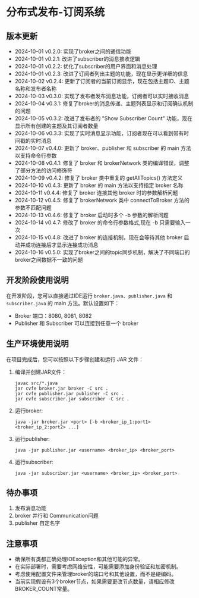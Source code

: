 # 分布式发布-订阅系统

## 版本更新

- 2024-10-01 v0.2.0: 实现了broker之间的通信功能
- 2024-10-01 v0.2.1: 改进了subscriber的消息接收逻辑
- 2024-10-01 v0.2.2: 优化了subscriber的用户界面和消息处理
- 2024-10-01 v0.2.3: 改进了订阅者列出主题的功能，现在显示更详细的信息
- 2024-10-02 v0.2.4: 更新了订阅者的当前订阅显示，现在包括主题ID、主题名称和发布者名称
- 2024-10-03 v0.3.0: 实现了发布者发布消息功能，订阅者可以实时接收消息
- 2024-10-04 v0.3.1: 修复了broker的消息传递、主题列表显示和订阅确认机制的问题
- 2024-10-05 v0.3.2: 改进了发布者的 "Show Subscriber Count" 功能，现在显示所有创建的主题及其订阅者数量
- 2024-10-06 v0.3.3: 实现了实时消息显示功能，订阅者现在可以看到带有时间戳的实时消息
- 2024-10-07 v0.4.0: 更新了 broker、publisher 和 subscriber 的 main 方法以支持命令行参数
- 2024-10-08 v0.4.1: 修复了 broker 和 brokerNetwork 类的编译错误，调整了部分方法的访问修饰符
- 2024-10-09 v0.4.2: 修复了 broker 类中重复的 getAllTopics() 方法定义
- 2024-10-10 v0.4.3: 更新了 broker 的 main 方法以支持指定 broker 名称
- 2024-10-11 v0.4.4: 修复了 broker 连接其他 broker 时的参数解析问题
- 2024-10-12 v0.4.5: 修复了 brokerNetwork 类中 connectToBroker 方法的参数不匹配问题
- 2024-10-13 v0.4.6: 修复了 broker 启动时多个 -b 参数的解析问题
- 2024-10-14 v0.4.7: 修改了 broker 的命令行参数格式,现在 -b 只需要输入一次
- 2024-10-15 v0.4.8: 改进了 broker 的连接机制，现在会等待其他 broker 启动并成功连接后才显示连接成功消息
- 2024-10-16 v0.5.0: 实现了broker之间的topic同步机制，解决了不同端口的broker之间数据不一致的问题

## 开发阶段使用说明

在开发阶段，您可以直接通过IDE运行 `broker.java`、`publisher.java` 和 `subscriber.java` 的 main 方法。默认设置如下：

- Broker 端口：8080, 8081, 8082
- Publisher 和 Subscriber 可以连接到任意一个 broker

## 生产环境使用说明

在项目完成后，您可以按照以下步骤创建和运行 JAR 文件：

1. 编译并创建JAR文件：
   ```
   javac src/*.java
   jar cvfe broker.jar broker -C src .
   jar cvfe publisher.jar publisher -C src .
   jar cvfe subscriber.jar subscriber -C src .
   ```

2. 运行broker:
   ```
   java -jar broker.jar <port> [-b <broker_ip_1:port1> <broker_ip_2:port2> ...]
   ```

3. 运行publisher:
   ```
   java -jar publisher.jar <username> <broker_ip> <broker_port>
   ```

4. 运行subscriber:
   ```
   java -jar subscriber.jar <username> <broker_ip> <broker_port>
   ```

## 待办事项

1. 发布消息功能
2. broker 并行和 Communication问题
3. publisher 自定名字


## 注意事项

- 确保所有类都正确处理IOException和其他可能的异常。
- 在实际部署时，需要考虑网络安性，可能需要添加身份验证和加密机制。
- 考虑使用配置文件来管理broker的端口号和其他设置，而不是硬编码。
- 当前实现假设有3个broker节点，如果需要更改节点数量，请相应修改BROKER_COUNT常量。
